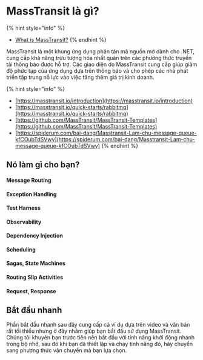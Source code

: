 # MassTransit là gì?

{% hint style="info" %}
* [What is MassTransit?](https://masstransit.io/introduction)
{% endhint %}

MassTransit là một khung ứng dụng phân tán mã nguồn mở dành cho .NET, cung cấp khả năng trừu tượng hóa nhất quán trên các phương thức truyền tải thông báo được hỗ trợ. Các giao diện do MassTransit cung cấp giúp giảm độ phức tạp của ứng dụng dựa trên thông báo và cho phép các nhà phát triển tập trung nỗ lực vào việc tăng thêm giá trị kinh doanh.

{% hint style="info" %}


* [https://masstransit.io/introduction](https://masstransit.io/introduction)
* [https://masstransit.io/quick-starts/rabbitmq](https://masstransit.io/quick-starts/rabbitmq)
* [https://github.com/MassTransit/MassTransit-Templates](https://github.com/MassTransit/MassTransit-Templates)
* [https://spiderum.com/bai-dang/Masstransit-Lam-chu-message-queue-kfCOubTdSVwy](https://spiderum.com/bai-dang/Masstransit-Lam-chu-message-queue-kfCOubTdSVwy)
{% endhint %}

## Nó làm gì cho bạn?

#### Message Routing

#### Exception Handling

#### Test Harness

#### Observability

#### Dependency Injection

#### Scheduling

#### Sagas, State Machines

#### Routing Slip Activities

#### Request, Response

## Bắt đầu nhanh

Phần bắt đầu nhanh sau đây cung cấp cả ví dụ dựa trên video và văn bản rất tối thiểu nhưng ở đây nhằm giúp bạn bắt đầu sử dụng MassTransit. Chúng tôi khuyên bạn trước tiên nên bắt đầu với tính năng khởi động nhanh trong bộ nhớ, sau đó khi bạn đã thiết lập và chạy tính năng đó, hãy chuyển sang phương thức vận chuyển mà bạn lựa chọn.

